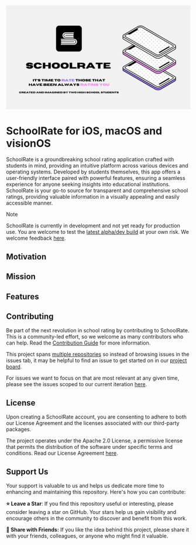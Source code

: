 ![Repository header](docs/img/schoolrate-header.jpg)

# SchoolRate for iOS, macOS and visionOS

SchoolRate is a groundbreaking school rating application crafted with students in mind, providing an intuitive platform across various devices and operating systems. Developed by students themselves, this app offers a user-friendly interface paired with powerful features, ensuring a seamless experience for anyone seeking insights into educational institutions. SchoolRate is your go-to source for transparent and comprehensive school ratings, providing valuable information in a visually appealing and easily accessible manner.

> [!NOTE]
> SchoolRate is currently in development and not yet ready for production use. You are welcome to test the [latest alpha/dev build](https://github.com/SchoolRate/SchoolRate/releases/latest) at your own risk. We welcome feedback [here](https://github.com/SchoolRate/SchoolRate/issues).

## Motivation

## Mission

## Features

<!--
## Pricing
-->

## Contributing
Be part of the next revolution in school rating by contributing to SchoolRate. This is a community-led effort, so we welcome as many contributors who can help. Read the [Contribution Guide](COUNTRIBUTING.md) for more information.

This project spans [multiple repositories]() so instead of browsing issues in the issues tab, it may be helpful to find an issue to get started on in our [project board]().

For issues we want to focus on that are most relevant at any given time, please see the issues scoped to our current iteration [here]().

## License

Upon creating a SchoolRate account, you are consenting to adhere to both our License Agreement and the licenses associated with our third-party packages.

The project operates under the Apache 2.0 License, a permissive license that permits the distribution of the software under specific terms and conditions. Read our License Agreement [here](LICENSE).

## Support Us
Your support is valuable to us and helps us dedicate more time to enhancing and maintaining this repository. Here's how you can contribute:

**⭐️ Leave a Star**: If you find this repository useful or interesting, please consider leaving a star on GitHub. Your stars help us gain visibility and encourage others in the community to discover and benefit from this work.

**📲 Share with Friends:** If you like the idea behind this project, please share it with your friends, colleagues, or anyone who might find it valuable.